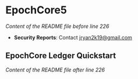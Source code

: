 # EpochCore5

*Content of the README file before line 226*

- **Security Reports**: Contact jryan2k19@gmail.com

## EpochCore Ledger Quickstart

*Content of the README file after line 226*